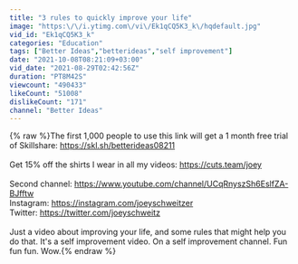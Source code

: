 ```yaml
---
title: "3 rules to quickly improve your life"
image: "https:\/\/i.ytimg.com\/vi\/Ek1qCQ5K3_k\/hqdefault.jpg"
vid_id: "Ek1qCQ5K3_k"
categories: "Education"
tags: ["Better Ideas","betterideas","self improvement"]
date: "2021-10-08T08:21:09+03:00"
vid_date: "2021-08-29T02:42:56Z"
duration: "PT8M42S"
viewcount: "490433"
likeCount: "51008"
dislikeCount: "171"
channel: "Better Ideas"
---
```

{% raw %}The first 1,000 people to use this link will get a 1 month free trial of Skillshare: <a rel="nofollow" target="blank" href="https://skl.sh/betterideas08211">https://skl.sh/betterideas08211</a><br /><br />Get 15% off the shirts I wear in all my videos: <a rel="nofollow" target="blank" href="https://cuts.team/joey">https://cuts.team/joey</a><br /><br />Second channel: <a rel="nofollow" target="blank" href="https://www.youtube.com/channel/UCqRnyszSh6EslfZA-BJfftw">https://www.youtube.com/channel/UCqRnyszSh6EslfZA-BJfftw</a><br />Instagram: <a rel="nofollow" target="blank" href="https://instagram.com/joeyschweitzer">https://instagram.com/joeyschweitzer</a><br />Twitter: <a rel="nofollow" target="blank" href="https://twitter.com/joeyschweitz">https://twitter.com/joeyschweitz</a><br /><br />Just a video about improving your life, and some rules that might help you do that. It's a self improvement video. On a self improvement channel. Fun fun fun. Wow.{% endraw %}
